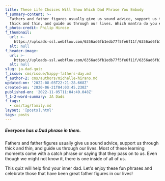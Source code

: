 ```yaml
---
title: These Life Choices Will Show Which Dad Phrase You Embody
f_summary-content: >-
  Fathers and father figures usually give us sound advice, support us through
  thick and thin, and guide us through our lives. Which mantra do you embody?
f_photo-credit: Philip Hirose
f_thumbnail:
  url: >-
    https://uploads-ssl.webflow.com/6356ad6fb1edb77f5fe6f11f/6356ad6fb1edb710eae6fc17_5eeedbbd51999373be93661b_Japanese20American20Dad20Quiz20Thumbnail.jpeg
  alt: null
f_header-image:
  url: >-
    https://uploads-ssl.webflow.com/6356ad6fb1edb77f5fe6f11f/6356ad6fb1edb747bee6fc18_5eeedbbb686f2c7dde137bfe_Japanese20American20Dad20Quiz.jpeg
  alt: null
slug: ja-dad-quiz
f_issue: cms/issue/happy-fathers-day.md
f_author-2: cms/authors/michelle-hirano.md
updated-on: '2022-08-03T22:21:28.668Z'
created-on: '2020-06-21T04:03:45.230Z'
published-on: '2022-11-05T11:04:49.048Z'
f_1-2-word-summary: JA Dads
f_tags:
  - cms/tag/family.md
layout: '[posts].html'
tags: posts
---
```


##### Everyone has a Dad phrase in them.

Fathers and father figures usually give us sound advice, support us through thick and thin, and guide us through our lives. Most of these learning moments come with a catch phrase or saying that they pass on to us. Even though we might not know it, there is one inside of all of us.

This quiz will help find your inner dad. Let's enjoy these fun phrases and celebrate those that have been great father figures in our lives!
